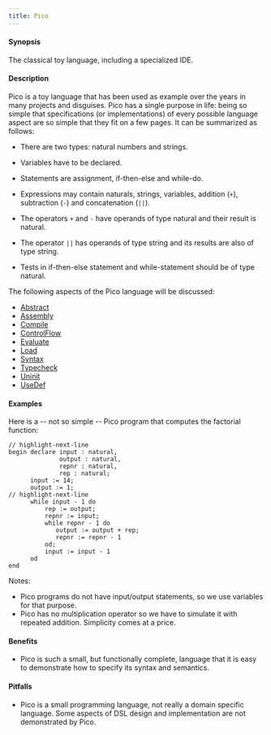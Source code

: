 ```yaml
---
title: Pico
---
```


#### Synopsis

The classical toy language, including a specialized IDE.

#### Description

Pico is a toy language that has been used as example over the years in many projects and disguises.
Pico has a single purpose in life: being so simple that specifications (or implementations) of every possible language aspect are so simple that they fit on a few pages. It can be summarized as follows:

*  There are two types: natural numbers and strings.

*  Variables have to be declared.

*  Statements are assignment, if-then-else and while-do.

*  Expressions may contain naturals, strings, variables, addition (`+`), subtraction (`-`) and concatenation (`||`).

*  The operators `+` and `-` have operands of type natural and their result is natural.

*  The operator `||` has operands of type string and its results are also of type string.

*  Tests in if-then-else statement and while-statement should be of type natural.


The following aspects of the Pico language will be discussed:

* [Abstract](../../../Recipes/Languages/Pico/Abstract/index.md)
* [Assembly](../../../Recipes/Languages/Pico/Assembly/index.md)
* [Compile](../../../Recipes/Languages/Pico/Compile/index.md)
* [ControlFlow](../../../Recipes/Languages/Pico/ControlFlow/index.md)
* [Evaluate](../../../Recipes/Languages/Pico/Evaluate/index.md)
* [Load](../../../Recipes/Languages/Pico/Load/index.md)
* [Syntax](../../../Recipes/Languages/Pico/Syntax/index.md)
* [Typecheck](../../../Recipes/Languages/Pico/Typecheck/index.md)
* [Uninit](../../../Recipes/Languages/Pico/Uninit/index.md)
* [UseDef](../../../Recipes/Languages/Pico/UseDef/index.md)

#### Examples

Here is a -- not so simple -- Pico program that computes the factorial function:


```rascal,lineNumbers
// highlight-next-line
begin declare input : natural, 
              output : natural,           
              repnr : natural,
              rep : natural;
      input := 14;
      output := 1;
// highlight-next-line
      while input - 1 do 
          rep := output;
          repnr := input;
          while repnr - 1 do
             output := output + rep;
             repnr := repnr - 1
          od;
          input := input - 1
      od
end
```

Notes:
	
* Pico programs do not have input/output statements, so we use variables for that purpose.
* Pico has no multiplication operator so we have to simulate it with repeated addition. Simplicity comes at a price.

#### Benefits

* Pico is such a small, but functionally complete, language that it is easy to demonstrate how to specify its syntax and semantics.

#### Pitfalls

* Pico is a small programming language, not really a domain specific language. Some aspects of DSL design and implementation are not demonstrated by Pico.

